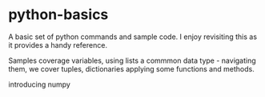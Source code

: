 # python-basics
A basic set of python commands and sample code. 
I enjoy revisiting this as it provides a handy reference.

Samples coverage
variables, using lists a commmon data type - navigating them,
we cover tuples, dictionaries
applying some functions and methods.

introducing numpy
